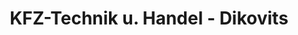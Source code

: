 ---
title: "KFZ-Technik u. Handel - Dikovits"
url: /parndorf/kfz-technik-u-handel-dikovits/
shop: Autowerkstatt
---